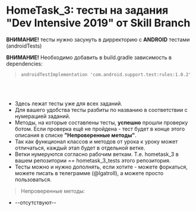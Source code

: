 # HomeTask_3: тесты на задания "Dev Intensive 2019" от Skill Branch

<b>ВНИМАНИЕ!</b> тесты нужно засунуть в дирректорию с <b>ANDROID</b> тестами (androidTests)

<b>ВНИМАНИЕ!</b> Необходимо добавить в build.gradle зависимость в dependencies:

>  ` androidTestImplementation 'com.android.support.test:rules:1.0.2' `

</br></br>
* Здесь лежат тесты уже для всех заданий.
* Для вашего удобства тесты разбиты по названию в соответствии с нумерацией заданий.
* Методы, на которые составлены тесты, <b>успешно</b> прошли проверку ботом. Если проверка ещё не пройдена - тест будет в конце этого описания в списке <b>"Непроверенные методы"</b>.
* Так как функционал классов и методов от урока к уроку может отличаться, каждый этап будет в отдельной ветке.
* Ветки нумеруются согласно рабочим веткам. Т.е. hometask_3 в вашем репозитории == hometask_3_tests этого репозитория.
* Тесты можно и нужно дополнять, если хотите - можете форкаться, можете писать в телеграмме (@Igatroll), а можете просто пользоваться.
  
  
> Непроверенные методы:
* --отсутствуют--
